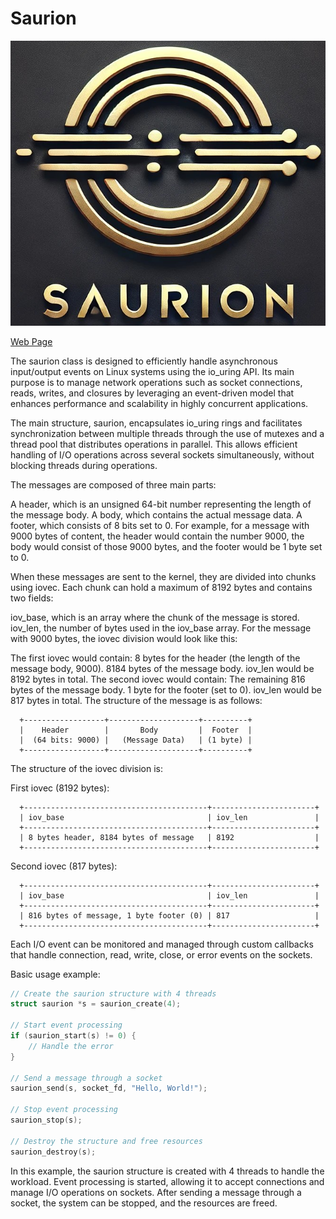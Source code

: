 # Saurion

![Sauron](https://raw.githubusercontent.com/israellopezdeveloper/saurion/refs/heads/metadata-branch/logo.png)

[Web Page](https://israellopezdeveloper.github.io/saurion/)

The saurion class is designed to efficiently handle asynchronous input/output events on Linux systems using the io_uring API. Its main purpose is to manage network operations such as socket connections, reads, writes, and closures by leveraging an event-driven model that enhances performance and scalability in highly concurrent applications.

The main structure, saurion, encapsulates io_uring rings and facilitates synchronization between multiple threads through the use of mutexes and a thread pool that distributes operations in parallel. This allows efficient handling of I/O operations across several sockets simultaneously, without blocking threads during operations.

The messages are composed of three main parts:

A header, which is an unsigned 64-bit number representing the length of the message body.
A body, which contains the actual message data.
A footer, which consists of 8 bits set to 0.
For example, for a message with 9000 bytes of content, the header would contain the number 9000, the body would consist of those 9000 bytes, and the footer would be 1 byte set to 0.

When these messages are sent to the kernel, they are divided into chunks using iovec. Each chunk can hold a maximum of 8192 bytes and contains two fields:

iov_base, which is an array where the chunk of the message is stored.
iov_len, the number of bytes used in the iov_base array.
For the message with 9000 bytes, the iovec division would look like this:

The first iovec would contain:
8 bytes for the header (the length of the message body, 9000).
8184 bytes of the message body.
iov_len would be 8192 bytes in total.
The second iovec would contain:
The remaining 816 bytes of the message body.
1 byte for the footer (set to 0).
iov_len would be 817 bytes in total.
The structure of the message is as follows:

```
  +------------------+--------------------+----------+
  |    Header        |       Body         |  Footer  |
  |  (64 bits: 9000) |   (Message Data)   | (1 byte) |
  +------------------+--------------------+----------+
```

The structure of the iovec division is:

  First iovec (8192 bytes):

```
  +-----------------------------------------+-----------------------+
  | iov_base                                | iov_len               |
  +-----------------------------------------+-----------------------+
  | 8 bytes header, 8184 bytes of message   | 8192                  |
  +-----------------------------------------+-----------------------+
```

  Second iovec (817 bytes):

```
  +-----------------------------------------+-----------------------+
  | iov_base                                | iov_len               |
  +-----------------------------------------+-----------------------+
  | 816 bytes of message, 1 byte footer (0) | 817                   |
  +-----------------------------------------+-----------------------+
```

Each I/O event can be monitored and managed through custom callbacks that handle connection, read, write, close, or error events on the sockets.

Basic usage example:

```c
// Create the saurion structure with 4 threads
struct saurion *s = saurion_create(4);
 
// Start event processing
if (saurion_start(s) != 0) {
    // Handle the error
}
 
// Send a message through a socket
saurion_send(s, socket_fd, "Hello, World!");
 
// Stop event processing
saurion_stop(s);
 
// Destroy the structure and free resources
saurion_destroy(s);
```

In this example, the saurion structure is created with 4 threads to handle the workload. Event processing is started, allowing it to accept connections and manage I/O operations on sockets. After sending a message through a socket, the system can be stopped, and the resources are freed.
